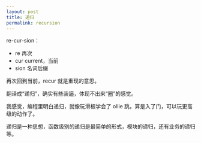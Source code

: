 ```yaml
---
layout: post
title: 递归
permalink: recursion
---
```


re-cur-sion：

- re    再次
- cur   current，当前
- sion  名词后缀

再次回到当前，recur 就是重现的意思。

翻译成“递归”，确实有些装逼，体现不出来“圈”的感觉。

我感觉，编程里明白递归，就像玩滑板学会了 ollie 跳，算是入了门，可以玩更高级的动作了。

递归是一种思想，函数级别的递归是最简单的形式，模块的递归，还有业务的递归等。
